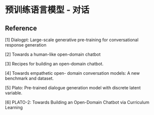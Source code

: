 # 预训练语言模型 - 对话





## Reference

[1] Dialogpt: Large-scale generative pre-training for conversational response generation

[2] Towards a human-like open-domain chatbot

[3] Recipes for building an open-domain chatbot.

[4] Towards empathetic open- domain conversation models: A new benchmark and dataset. 

[5] Plato: Pre-trained dialogue generation model with discrete latent variable.

[6] PLATO-2: Towards Building an Open-Domain Chatbot via Curriculum Learning
